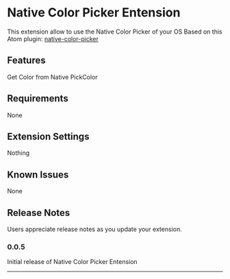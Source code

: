 # Native Color Picker Entension

This extension allow to use the Native Color Picker of your OS
Based on this Atom plugin: [native-color-picker](https://github.com/gregerolsson/native-color-picker)

## Features

Get Color from Native PickColor

## Requirements

None

## Extension Settings

Nothing

## Known Issues

None

## Release Notes

Users appreciate release notes as you update your extension.

### 0.0.5

Initial release of Native Color Picker Entension

-----------------------------------------------------------------------------------------

